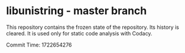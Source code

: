 # libunistring - master branch

This repository contains the frozen state of the repository.
Its history is cleared. It is used only for static code
analysis with Codacy.

Commit Time: 1722654276